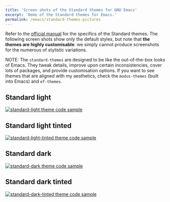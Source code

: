 ```yaml
---
title: 'Screen shots of the Standard themes for GNU Emacs'
excerpt: 'Demo of the Standard themes for Emacs.'
permalink: /emacs/standard-themes-pictures
---
```


Refer to the [official manual](https://protesilaos.com/emacs/standard-themes) for the
specifics of the Standard themes.  The following screen shots show
only the default styles, but note that **the themes are highly
customisable**: we simply cannot produce screenshots for the numerous
of stylistic variations.

NOTE: The `standard-themes` are designed to be like the out-of-the-box
looks of Emacs. They tweak details, improve upon certain
inconsistencies, cover lots of packages, and provide customisation
options. If you want to see themes that are aligned with my
aesthetics, check the `modus-themes` (built into Emacs) and
`ef-themes`.

## Standard light

<a href="{{'/assets/images/standard/standard-light.png' | absolute_url}}"><img alt="standard-light theme code sample" src="{{'/assets/images/standard/standard-light.png' | absolute_url }}"/></a>

## Standard light tinted

<a href="{{'/assets/images/standard/standard-light-tinted.png' | absolute_url}}"><img alt="standard-light-tinted theme code sample" src="{{'/assets/images/standard/standard-light-tinted.png' | absolute_url }}"/></a>

## Standard dark

<a href="{{'/assets/images/standard/standard-dark.png' | absolute_url}}"><img alt="standard-dark theme code sample" src="{{'/assets/images/standard/standard-dark.png' | absolute_url }}"/></a>

## Standard dark tinted

<a href="{{'/assets/images/standard/standard-dark-tinted.png' | absolute_url}}"><img alt="standard-dark-tinted theme code sample" src="{{'/assets/images/standard/standard-dark-tinted.png' | absolute_url }}"/></a>
